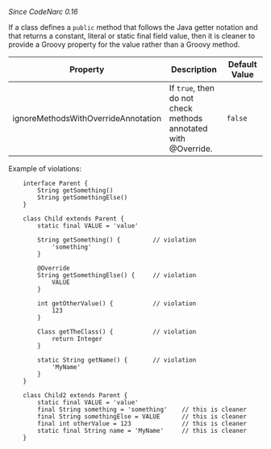 *Since CodeNarc 0.16*

If a class defines a `public` method that follows the Java getter
notation and that returns a constant, literal or static final field
value, then it is cleaner to provide a Groovy property for the value
rather than a Groovy method.

<table>
<colgroup>
<col style="width: 40%" />
<col style="width: 33%" />
<col style="width: 25%" />
</colgroup>
<thead>
<tr class="header">
<th>Property</th>
<th>Description</th>
<th>Default Value</th>
</tr>
</thead>
<tbody>
<tr class="odd">
<td>ignoreMethodsWithOverrideAnnotation</td>
<td>If <code>true</code>, then do not check methods annotated with <span class="citation" data-cites="Override">@Override</span>.</td>
<td><code>false</code></td>
</tr>
</tbody>
</table>

Example of violations:

``` 
    interface Parent {
        String getSomething()
        String getSomethingElse()
    }

    class Child extends Parent {
        static final VALUE = 'value'

        String getSomething() {         // violation
            'something'         
        }

        @Override
        String getSomethingElse() {     // violation
            VALUE       
        }

        int getOtherValue() {           // violation
            123
        }

        Class getTheClass() {           // violation
            return Integer
        }

        static String getName() {       // violation
            'MyName'
        }
    }

    class Child2 extends Parent {
        static final VALUE = 'value'
        final String something = 'something'    // this is cleaner
        final String somethingElse = VALUE      // this is cleaner
        final int otherValue = 123              // this is cleaner
        static final String name = 'MyName'     // this is cleaner
    }
```
